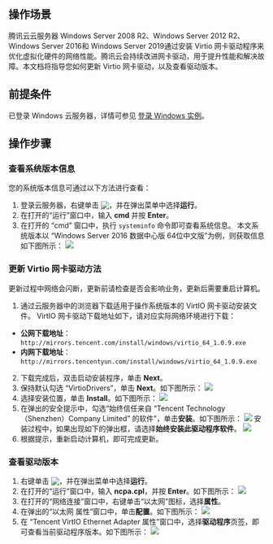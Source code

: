 ## 操作场景

腾讯云云服务器 Windows Server 2008 R2、Windows Server 2012 R2、Windows Server 2016和 Windows Server 2019通过安装 Virtio 网卡驱动程序来优化虚拟化硬件的网络性能。腾讯云会持续改进网卡驱动，用于提升性能和解决故障。本文档将指导您如何更新 Virtio 网卡驱动，以及查看驱动版本。

## 前提条件

已登录 Windows 云服务器，详情可参见 [登录 Windows 实例](https://cloud.tencent.com/document/product/213/57778)。

## 操作步骤

### 查看系统版本信息

您的系统版本信息可通过以下方法进行查看：
1. 登录云服务器，右键单击 <img src="https://qcloudimg.tencent-cloud.cn/raw/67b4c8b9bac6c8f0c8a60a5ed9c6b5dd.png" style="margin:-3px 0px">，并在弹出菜单中选择**运行**。
2. 在打开的“运行”窗口中，输入 **cmd** 并按 **Enter**。
3. 在打开的 “cmd” 窗口中，执行 `systeminfo` 命令即可查看系统信息。
本文系统版本以 “Windows Server 2016 数据中心版 64位中文版”为例，则获取信息如下图所示：
![](https://qcloudimg.tencent-cloud.cn/raw/5d7a63d9a3fe8b26507ecc55f353b464.png)

### 更新 Virtio 网卡驱动方法

<dx-alert infotype="notice" title="">
更新过程中网络会闪断，更新前请检查是否会影响业务，更新后需要重启计算机。
</dx-alert>


1. 通过云服务器中的浏览器下载适用于操作系统版本的 VirtIO 网卡驱动安装文件。 
VirtIO 网卡驱动下载地址如下，请对应实际网络环境进行下载：
 -  **公网下载地址**：`http://mirrors.tencent.com/install/windows/virtio_64_1.0.9.exe`
 -  **内网下载地址**：`http://mirrors.tencentyun.com/install/windows/virtio_64_1.0.9.exe`
2. 下载完成后，双击启动安装程序，单击 **Next**。
3. 保持默认勾选 “VirtioDrivers”，单击 **Next**。如下图所示：
![](https://qcloudimg.tencent-cloud.cn/raw/e77875fd9fdac5364188bc989bba0c05.png)
4. 选择安装位置，单击 **Install**。如下图所示：
![](https://qcloudimg.tencent-cloud.cn/raw/d38b32cba76dbb2cdfad95bae3de1f58.png)
5. 在弹出的安全提示中，勾选“始终信任来自 “Tencent Technology（Shenzhen）Company Limited” 的软件”，单击**安装**。如下图所示：
![](https://qcloudimg.tencent-cloud.cn/raw/05d55414d0b8019fdaeb291084908041.png)
安装过程中，如果出现如下的弹出框，请选择**始终安装此驱动程序软件**。
![](https://main.qcloudimg.com/raw/fff5cd1b24bf3951742cc5a356c8d078.png)      
6. 根据提示，重新启动计算机，即可完成更新。


### 查看驱动版本

1. 右键单击 <img src="https://qcloudimg.tencent-cloud.cn/raw/67b4c8b9bac6c8f0c8a60a5ed9c6b5dd.png" style="margin:-3px 0px">，并在弹出菜单中选择**运行**。
2. 在打开的“运行”窗口中，输入 **ncpa.cpl**，并按 **Enter**。如下图所示：
![](https://qcloudimg.tencent-cloud.cn/raw/8df948aa715e232924f2a943ea50e059.png)
2. 在打开的“网络连接”窗口中，右键单击“以太网”图标，选择**属性**。
3. 在弹出的“以太网 属性”窗口中，单击**配置**。如下图所示：
![](https://qcloudimg.tencent-cloud.cn/raw/f7a819e642167b4c87a911fe1b670ea0.png)
4. 在 “Tencent VirtIO Ethernet Adapter 属性”窗口中，选择**驱动程序**页签，即可查看当前驱动程序版本。如下图所示：
![](https://qcloudimg.tencent-cloud.cn/raw/3ed38facb59230b4fcea0bac54c37b1d.png)

